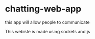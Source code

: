 # chatting-web-app
this app will allow people to communicate 

This webiste is made using sockets and js 
